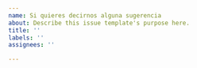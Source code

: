 ```yaml
---
name: Si quieres decirnos alguna sugerencia
about: Describe this issue template's purpose here.
title: ''
labels: ''
assignees: ''

---
```



